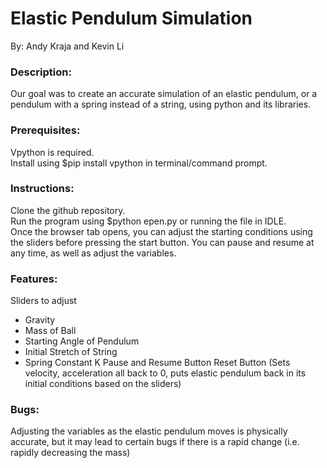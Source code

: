 # Elastic Pendulum Simulation
By: Andy Kraja and Kevin Li

### Description:
Our goal was to create an accurate simulation of an elastic pendulum, or a pendulum with a spring instead of a string, using python and its libraries.

### Prerequisites:
Vpython is required.  
Install using $pip install vpython in terminal/command prompt.

### Instructions:
Clone the github repository.  
Run the program using $python epen.py or running the file in IDLE.  
Once the browser tab opens, you can adjust the starting conditions using the sliders before pressing the start button. You can pause and resume at any time, as well as adjust the variables.

### Features:
Sliders to adjust  
  - Gravity  
  - Mass of Ball
  - Starting Angle of Pendulum
  - Initial Stretch of String
  - Spring Constant K
Pause and Resume Button
Reset Button (Sets velocity, acceleration all back to 0, puts elastic pendulum back in its initial conditions based on the sliders)
### Bugs:
Adjusting the variables as the elastic pendulum moves is physically accurate, but it may lead to certain bugs if there is a rapid change (i.e. rapidly decreasing the mass)
